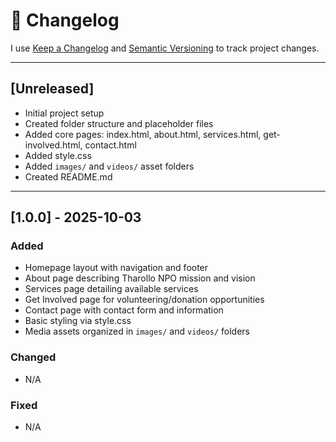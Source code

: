 # 📜 Changelog

I use [Keep a Changelog](https://keepachangelog.com/en/1.0.0/) and [Semantic Versioning](https://semver.org/) to track project changes.  

---

## [Unreleased]
- Initial project setup
- Created folder structure and placeholder files
- Added core pages: index.html, about.html, services.html, get-involved.html, contact.html
- Added style.css
- Added `images/` and `videos/` asset folders
- Created README.md

---

## [1.0.0] - 2025-10-03
### Added
- Homepage layout with navigation and footer
- About page describing Tharollo NPO mission and vision
- Services page detailing available services
- Get Involved page for volunteering/donation opportunities
- Contact page with contact form and information
- Basic styling via style.css
- Media assets organized in `images/` and `videos/` folders

### Changed
- N/A

### Fixed
- N/A

